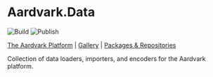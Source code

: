 # Aardvark.Data

![Build](https://github.com/aardvark-platform/aardvark.data/workflows/Build/badge.svg)
![Publish](https://github.com/aardvark-platform/aardvark.data/workflows/Publish/badge.svg)

[The Aardvark Platform](https://aardvarkians.com/) |
[Gallery](https://github.com/aardvark-platform/aardvark.docs/wiki/Gallery) | 
[Packages & Repositories](https://github.com/aardvark-platform/aardvark.docs/wiki/Packages-and-Repositories)

Collection of data loaders, importers, and encoders for the Aardvark platform. 
